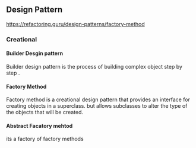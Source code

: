 ## Design Pattern

https://refactoring.guru/design-patterns/factory-method

### Creational

#### Builder Desgin pattern

Builder design pattern is the process of building complex object step by step .

#### Factory Method

Factory method is a creational design pattern that provides an interface for creating objects in a superclass.
but allows subclasses to alter the type of the objects that will be created.

#### Abstract Facatory mehtod

its a factory of factory methods